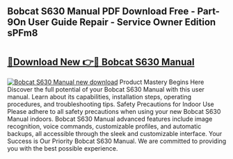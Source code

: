 ## Bobcat S630 Manual PDF Download Free - Part-9On User Guide Repair - Service Owner Edition sPFm8

# <h2><a href="http://bc25782.oget.top/?id=Bobcat+S630+Manual">🔗Download New 👉🔴 Bobcat S630 Manual</a></h2>

[![Bobcat S630 Manual new download](https://i.imgur.com/5g1atiW.png)](http://bc25782.oget.top/?id=Bobcat+S630+Manual)
Product Mastery Begins Here Discover the full potential of your Bobcat S630 Manual with this user manual. Learn about its capabilities, installation steps, operating procedures, and troubleshooting tips. Safety Precautions for Indoor Use Please adhere to all safety precautions when using your new Bobcat S630 Manual indoors. Bobcat S630 Manual advanced features include image recognition, voice commands, customizable profiles, and automatic backups, all accessible through the sleek and customizable interface. Your Success is Our Priority Bobcat S630 Manual. We are committed to providing you with the best possible experience.
